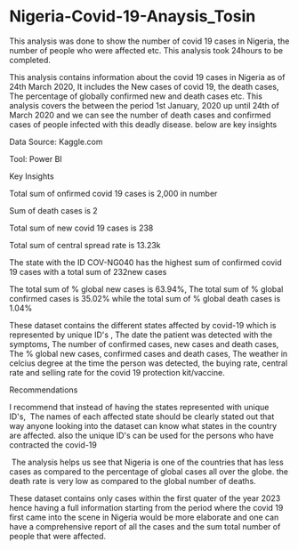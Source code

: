 # Nigeria-Covid-19-Anaysis_Tosin
This analysis was done to show the number of covid 19 cases in Nigeria, the number of people who were affected etc. This analysis took 24hours to be completed.

This analysis contains information about the covid 19 cases in Nigeria as of 24th March 2020, It includes the New cases of covid 19, the death cases, The percentage of globally confirmed new and death cases etc. This analysis covers the between the period 1st January, 2020 up until 24th of March 2020 and we can see the number of death cases and confirmed cases of people infected with this deadly disease. below are key insights 

Data Source: Kaggle.com

Tool: Power BI

Key Insights

Total sum of onfirmed covid 19 cases is 2,000 in number

Sum of death cases is 2

Total sum of new covid 19 cases is 238

Total sum of central spread rate is 13.23k

The state with the ID COV-NG040 has the highest sum of confirmed covid 19 cases with a total sum of 232new cases

The total sum of % global new cases is 63.94%, The total sum of % global confirmed cases is 35.02% while the total sum of % global death cases is 1.04%

These dataset contains the different states affected by covid-19 which is represented by unique ID's , The date the patient was detected with the symptoms, The number of confirmed cases, new cases and death cases, The % global new cases, confirmed cases and death cases, The weather in celcius degree at the time the person was detected, the buying rate, central rate and selling rate for the covid 19 protection kit/vaccine.


Recommendations

I recommend that instead of having the states represented with unique ID's,  The names of each affected state should be clearly stated out that way anyone looking into the dataset can know what states in the country are affected. also the unique ID's can be used for the persons who have contracted the covid-19 

 The analysis helps us see that Nigeria is one of the countries that has less cases as compared to the percentage of global cases all over the globe. the death rate is very low as compared to the global number of deaths.
 
These dataset contains only cases within the first quater of the year 2023 hence having a full information starting from the period where the covid 19 first came into the scene in Nigeria would be more elaborate and one can have a comprehensive report of all the cases and the sum total number of people that were affected.
